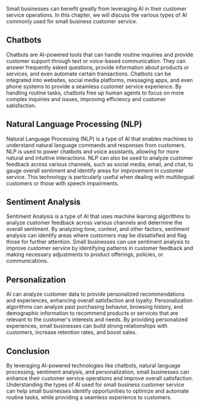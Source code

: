
Small businesses can benefit greatly from leveraging AI in their customer service operations. In this chapter, we will discuss the various types of AI commonly used for small business customer service.

Chatbots
--------

Chatbots are AI-powered tools that can handle routine inquiries and provide customer support through text or voice-based communication. They can answer frequently asked questions, provide information about products or services, and even automate certain transactions. Chatbots can be integrated into websites, social media platforms, messaging apps, and even phone systems to provide a seamless customer service experience. By handling routine tasks, chatbots free up human agents to focus on more complex inquiries and issues, improving efficiency and customer satisfaction.

Natural Language Processing (NLP)
---------------------------------

Natural Language Processing (NLP) is a type of AI that enables machines to understand natural language commands and responses from customers. NLP is used to power chatbots and voice assistants, allowing for more natural and intuitive interactions. NLP can also be used to analyze customer feedback across various channels, such as social media, email, and chat, to gauge overall sentiment and identify areas for improvement in customer service. This technology is particularly useful when dealing with multilingual customers or those with speech impairments.

Sentiment Analysis
------------------

Sentiment Analysis is a type of AI that uses machine learning algorithms to analyze customer feedback across various channels and determine the overall sentiment. By analyzing tone, context, and other factors, sentiment analysis can identify areas where customers may be dissatisfied and flag those for further attention. Small businesses can use sentiment analysis to improve customer service by identifying patterns in customer feedback and making necessary adjustments to product offerings, policies, or communications.

Personalization
---------------

AI can analyze customer data to provide personalized recommendations and experiences, enhancing overall satisfaction and loyalty. Personalization algorithms can analyze past purchasing behavior, browsing history, and demographic information to recommend products or services that are relevant to the customer's interests and needs. By providing personalized experiences, small businesses can build strong relationships with customers, increase retention rates, and boost sales.

Conclusion
----------

By leveraging AI-powered technologies like chatbots, natural language processing, sentiment analysis, and personalization, small businesses can enhance their customer service operations and improve overall satisfaction. Understanding the types of AI used for small business customer service can help small businesses identify opportunities to optimize and automate routine tasks, while providing a seamless experience to customers.
